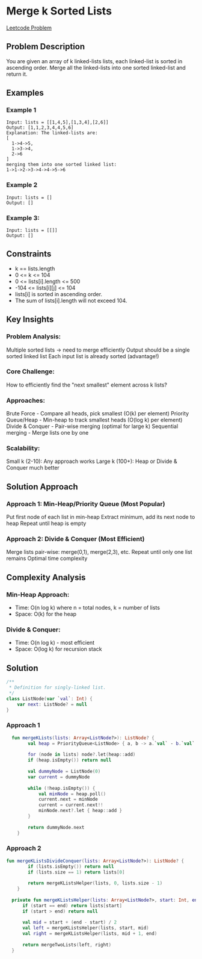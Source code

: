 # Merge k Sorted Lists
[Leetcode Problem](https://leetcode.com/problems/merge-k-sorted-lists/description/)

## Problem Description
You are given an array of k linked-lists lists, each linked-list is sorted in ascending order.
Merge all the linked-lists into one sorted linked-list and return it.

## Examples
  
### Example 1
```  
Input: lists = [[1,4,5],[1,3,4],[2,6]]
Output: [1,1,2,3,4,4,5,6]
Explanation: The linked-lists are:
[
  1->4->5,
  1->3->4,
  2->6
]
merging them into one sorted linked list:
1->1->2->3->4->4->5->6
```  
###  Example 2

```  
Input: lists = []
Output: []
```

###  Example 3:

```
Input: lists = [[]]
Output: []
```

## Constraints
- k == lists.length
- 0 <= k <= 104
- 0 <= lists[i].length <= 500
- -104 <= lists[i][j] <= 104
- lists[i] is sorted in ascending order.
- The sum of lists[i].length will not exceed 104.

## Key Insights
### Problem Analysis:

Multiple sorted lists → need to merge efficiently
Output should be a single sorted linked list
Each input list is already sorted (advantage!)

### Core Challenge:
How to efficiently find the "next smallest" element across k lists?

### Approaches:

Brute Force - Compare all heads, pick smallest (O(k) per element)
Priority Queue/Heap - Min-heap to track smallest heads (O(log k) per element)
Divide & Conquer - Pair-wise merging (optimal for large k)
Sequential merging - Merge lists one by one

### Scalability:
Small k (2-10): Any approach works
Large k (100+): Heap or Divide & Conquer much better

## Solution Approach

### Approach 1: Min-Heap/Priority Queue (Most Popular)
Put first node of each list in min-heap
Extract minimum, add its next node to heap
Repeat until heap is empty

### Approach 2: Divide & Conquer (Most Efficient)
Merge lists pair-wise: merge(0,1), merge(2,3), etc.
Repeat until only one list remains
Optimal time complexity


## Complexity Analysis
### Min-Heap Approach:
- Time: O(n log k) where n = total nodes, k = number of lists
- Space: O(k) for the heap

### Divide & Conquer:
- Time: O(n log k) - most efficient
- Space: O(log k) for recursion stack


## Solution

```kotlin
/**
 * Definition for singly-linked list.
 */
class ListNode(var `val`: Int) {
    var next: ListNode? = null
}

```

### Approach 1

```kotlin
  fun mergeKLists(lists: Array<ListNode?>): ListNode? {
        val heap = PriorityQueue<ListNode> { a, b -> a.`val` - b.`val` }
       
        for (node in lists) node?.let(heap::add)
        if (heap.isEmpty()) return null
        
        val dummyNode = ListNode(0)
        var current = dummyNode
        
        while (!heap.isEmpty()) {
            val minNode = heap.poll()
            current.next = minNode
            current = current.next!!
            minNode.next?.let { heap::add }
        }
        
        return dummyNode.next
    }
```

### Approach 2

```kotlin
fun mergeKListsDivideConquer(lists: Array<ListNode?>): ListNode? {
        if (lists.isEmpty()) return null
        if (lists.size == 1) return lists[0]
        
        return mergeKListsHelper(lists, 0, lists.size - 1)
    }
    
  private fun mergeKListsHelper(lists: Array<ListNode?>, start: Int, end: Int): ListNode? {
      if (start == end) return lists[start]
      if (start > end) return null
      
      val mid = start + (end - start) / 2
      val left = mergeKListsHelper(lists, start, mid)
      val right = mergeKListsHelper(lists, mid + 1, end)
      
      return mergeTwoLists(left, right)
  }
```
